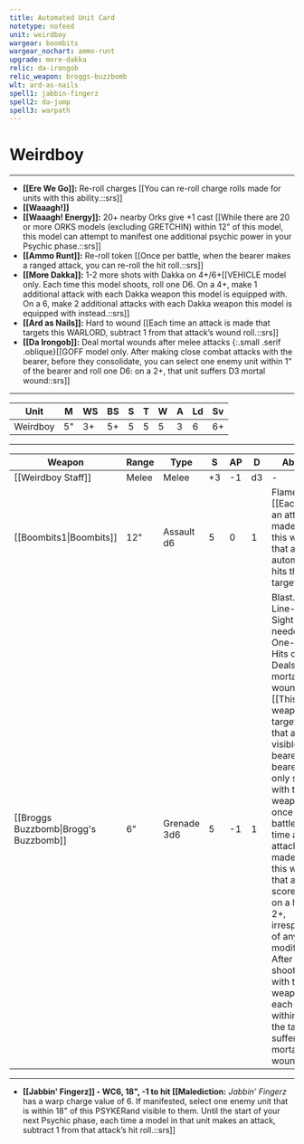 ```yaml
---
title: Automated Unit Card
notetype: nofeed
unit: weirdboy
wargear: boombits
wargear_nochart: ammo-runt
upgrade: more-dakka
relic: da-irongob
relic_weapon: broggs-buzzbomb
wlt: ard-as-nails
spell1: jabbin-fingerz
spell2: da-jump
spell3: warpath
---
```

  
# Weirdboy

---

- **[[Ere We Go]]:** Re-roll charges [[You can re-roll charge rolls made for units with this ability.::srs]]
- **[[Waaagh!]]**
- **[[Waaagh! Energy]]:** 20+ nearby Orks give +1 cast [[While there are 20 or more ORKS models (excluding GRETCHIN) within 12" of this model, this model can attempt to manifest one additional psychic power in your Psychic phase.::srs]]
- **[[Ammo Runt]]:** Re-roll token [[Once per battle, when the bearer makes a ranged attack, you can re-roll the hit roll.::srs]]
- **[[More Dakka]]:** 1-2 more shots with Dakka on 4+/6+[[VEHICLE model only. Each time this model shoots, roll one D6. On a 4+, make 1 additional attack with each Dakka weapon this model is equipped with. On a 6, make 2 additional attacks with each Dakka weapon this model is equipped with instead.::srs]]
- **[[Ard as Nails]]:** Hard to wound [[Each time an attack is made that targets this WARLORD, subtract 1 from that attack’s wound roll.::srs]]
- **[[Da Irongob]]:** Deal mortal wounds after melee attacks {:.small .serif .oblique}[[GOFF model only. After making close combat attacks with the bearer, before they consolidate, you can select one enemy unit within 1" of the bearer and roll one D6: on a 2+, that unit suffers D3 mortal wound::srs]]

---

| Unit     | M   | WS  | BS  | S   | T   | W   | A   | Ld  | Sv  |
| -------- | --- | --- | --- | --- | --- | --- | --- | --- | --- |
| Weirdboy | 5"  | 3+  | 5+  | 5   | 5   | 5   | 3   | 6   | 6+  |

---

| Weapon                             | Range | Type  | S   | AP  | D   | Abilities |
| ---------------------------------- | ----- | ----- | --- | --- | --- | --------- |
| [[Weirdboy Staff]] | Melee | Melee | +3  | -1  | d3  | -         |
| [[Boombits1\|Boombits]] | 12"   | Assault d6 | 5   | 0   | 1   | Flamer [[Each time an attack is made with this weapon, that attack automatically hits the target.::srs]] |
| [[Broggs Buzzbomb\|Brogg's Buzzbomb]] | 6"    | Grenade 3d6 | 5   | -1  | 1   | Blast. No Line-of-Sight needed. One-use. Hits on 2+. Deals extra mortal wounds. [[This weapon can target units that are not visible to the bearer. The bearer can only shoot with this weapon once per battle. Each time an attack is made with this weapon, that attack scores a hit on a hitroll of 2+, irrespective of any modifiers. After shooting with this weapon, each unit within 6" of the target suffers 1 mortal wound.::srs]] | 

---

- **[[Jabbin' Fingerz]] - WC6, 18", -1 to hit [[Malediction:** _Jabbin’ Fingerz_ has a warp charge value of 6. If manifested, select one enemy unit that is within 18" of this PSYKERand visible to them. Until the start of your next Psychic phase, each time a model in that unit makes an attack, subtract 1 from that attack’s hit roll.::srs]]
